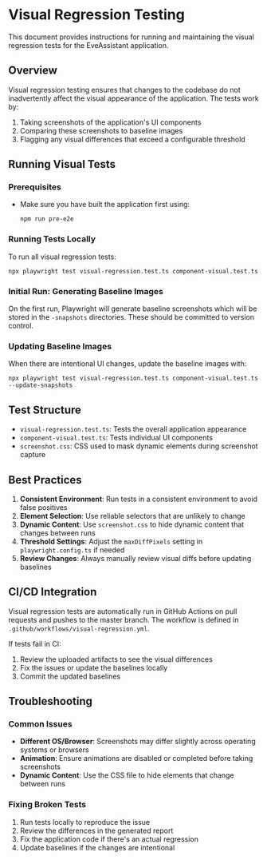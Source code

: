 # Visual Regression Testing

This document provides instructions for running and maintaining the visual regression tests for the EveAssistant application.

## Overview

Visual regression testing ensures that changes to the codebase do not inadvertently affect the visual appearance of the application. The tests work by:

1. Taking screenshots of the application's UI components
2. Comparing these screenshots to baseline images
3. Flagging any visual differences that exceed a configurable threshold

## Running Visual Tests

### Prerequisites

- Make sure you have built the application first using:
  ```
  npm run pre-e2e
  ```

### Running Tests Locally

To run all visual regression tests:

```
npx playwright test visual-regression.test.ts component-visual.test.ts
```

### Initial Run: Generating Baseline Images

On the first run, Playwright will generate baseline screenshots which will be stored in the `-snapshots` directories. These should be committed to version control.

### Updating Baseline Images

When there are intentional UI changes, update the baseline images with:

```
npx playwright test visual-regression.test.ts component-visual.test.ts --update-snapshots
```

## Test Structure

- `visual-regression.test.ts`: Tests the overall application appearance 
- `component-visual.test.ts`: Tests individual UI components
- `screenshot.css`: CSS used to mask dynamic elements during screenshot capture

## Best Practices

1. **Consistent Environment**: Run tests in a consistent environment to avoid false positives
2. **Element Selection**: Use reliable selectors that are unlikely to change
3. **Dynamic Content**: Use `screenshot.css` to hide dynamic content that changes between runs
4. **Threshold Settings**: Adjust the `maxDiffPixels` setting in `playwright.config.ts` if needed
5. **Review Changes**: Always manually review visual diffs before updating baselines

## CI/CD Integration

Visual regression tests are automatically run in GitHub Actions on pull requests and pushes to the master branch. The workflow is defined in `.github/workflows/visual-regression.yml`.

If tests fail in CI:

1. Review the uploaded artifacts to see the visual differences
2. Fix the issues or update the baselines locally
3. Commit the updated baselines

## Troubleshooting

### Common Issues

- **Different OS/Browser**: Screenshots may differ slightly across operating systems or browsers
- **Animation**: Ensure animations are disabled or completed before taking screenshots
- **Dynamic Content**: Use the CSS file to hide elements that change between runs

### Fixing Broken Tests

1. Run tests locally to reproduce the issue
2. Review the differences in the generated report
3. Fix the application code if there's an actual regression
4. Update baselines if the changes are intentional 